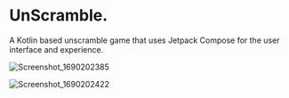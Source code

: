 # UnScramble.
A Kotlin based unscramble game that uses Jetpack Compose for the user interface and experience.


![Screenshot_1690202385](https://github.com/SherrySingh03/UnScramble./assets/83728289/898e4dfa-e3af-4823-8d2a-9999ddb0c8f2)

![Screenshot_1690202422](https://github.com/SherrySingh03/UnScramble./assets/83728289/d18d99a4-ea39-4e1b-b6a7-c01d72f012a7)

